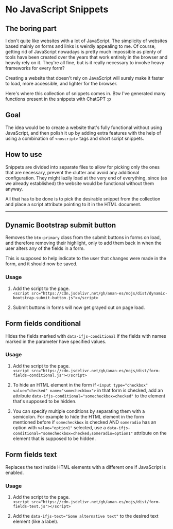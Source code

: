 # No JavaScript Snippets

## The boring part 
I don't quite like websites with a lot of JavaScript. The simplicity of websites based mainly on forms and links is weirdly appealing to me. 
Of course, getting rid of JavaScript nowadays is pretty much impossible as plenty of tools have been created over the years that work entirely in the browser and heavily rely on it.
They're all fine, but is it really necessary to involve heavy frameworks for every form?

Creating a website that doesn't rely on JavaScript will surely make it faster to load, more accessible, and lighter for the browser.

Here's where this collection of snippets comes in.
Btw I've generated many functions present in the snippets with ChatGPT :p

## Goal
The idea would be to create a website that's fully functional without using JavaScript, and then polish it up by adding extra features with the help of using a combination of `<noscript>` tags and short script snippets.

## How to use 
Snippets are divided into separate files to allow for picking only the ones that are necessary, prevent the clutter and avoid any additional configuration. They might lazily load at the very end of everything, since (as we already established) the website would be functional without them anyway.

All that has to be done is to pick the desirable snippet from the collection and place a script attribute pointing to it in the HTML document.

---
## Dynamic Bootstrap submit button
Removes the `btn-primary` class from the submit buttons in forms on load, and therefore removing their highlight, only to add them back in when the user alters any of the fields in a form.

This is supposed to help indicate to the user that changes were made in the form, and it should now be saved.

### Usage
1. Add the script to the page.\
   `<script src="https://cdn.jsdelivr.net/gh/anan-es/nojs/dist/dynamic-bootstrap-submit-button.js"></script>`
   
2. Submit buttons in forms will now get grayed out on page load.

## Form fields conditional
Hides the fields marked with `data-ifjs-conditional` if the fields with names marked in the parameter have specified values.

### Usage
1. Add the script to the page.\
   `<script src="https://cdn.jsdelivr.net/gh/anan-es/nojs/dist/form-fields-conditional.js"></script>`

2. To hide an HTML element in the form if `<input type="checkbox" value="checked" name="somecheckbox">` in that form is checked, add an attribute `data-ifjs-conditional="somecheckbox=checked"` to the element that's supposed to be hidden.

3. You can specify multiple conditions by separating them with a semicolon. For example to hide the HTML element in the form mentioned before if `somecheckbox` is checked AND `someradio` has an option with `value="option1"` selected,
 use a `data-ifjs-conditional="somecheckbox=checked;someradio=option1"` attribute on the element that is supposed to be hidden.

 ## Form fields text
 Replaces the text inside HTML elements with a different one if JavaScript is enabled.

 ### Usage
1. Add the script to the page.\
   `<script src="https://cdn.jsdelivr.net/gh/anan-es/nojs/dist/form-fields-text.js"></script>`

2. Add the `data-ifjs-text="Some alternative text"` to the desired text element (like a label).